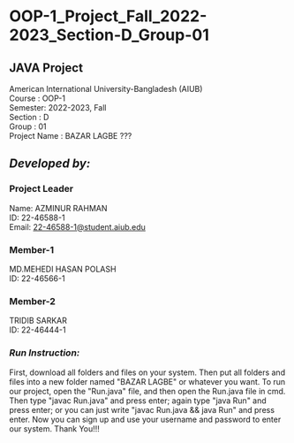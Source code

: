 # OOP-1_Project_Fall_2022-2023_Section-D_Group-01
## JAVA Project
American International University-Bangladesh (AIUB)  
Course : OOP-1  
Semester: 2022-2023, Fall  
Section : D  
Group : 01  
Project Name : BAZAR LAGBE ???  
  
## _Developed by:_
### __Project Leader__
Name: AZMINUR RAHMAN  
ID: 22-46588-1  
Email: 22-46588-1@student.aiub.edu
### __Member-1__
MD.MEHEDI HASAN POLASH  
ID: 22-46566-1  
### __Member-2__
TRIDIB SARKAR  
ID: 22-46444-1  
  
    
      
### _Run Instruction:_
First, download all folders and files on your system. Then put all folders and files into a new folder named "BAZAR LAGBE" or whatever you want. To run our project, open the "Run.java" file, and then open the Run.java file in cmd. Then type "javac Run.java" and press enter; again type "java Run" and press enter; or you can just write "javac Run.java && java Run" and press enter. Now you can sign up and use your username and password to enter our system. Thank You!!!
